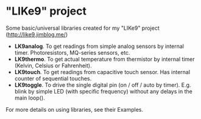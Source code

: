 # "LIKe9" project
Some basic/universal libraries created for my "LIKe9" project (http://like9.jimblog.me/)

- **LK9analog**. To get readings from simple analog sensors by internal timer. Photoresistors, MQ-series sensors, etc.
- **LK9thermo**. To get actual temperature from thermistor by internal timer (Kelvin, Celsius or Fahrenheit).
- **LK9touch**. To get readings from capacitive touch sensor. Has internal counter of sequential touches.
- **LK9toggle**. To drive the single digital pin (on / off / auto by timer). E.g. blink by simple LED (with specific frequency) without any delays in the main loop().

For more details on using libraries, see their Examples.
